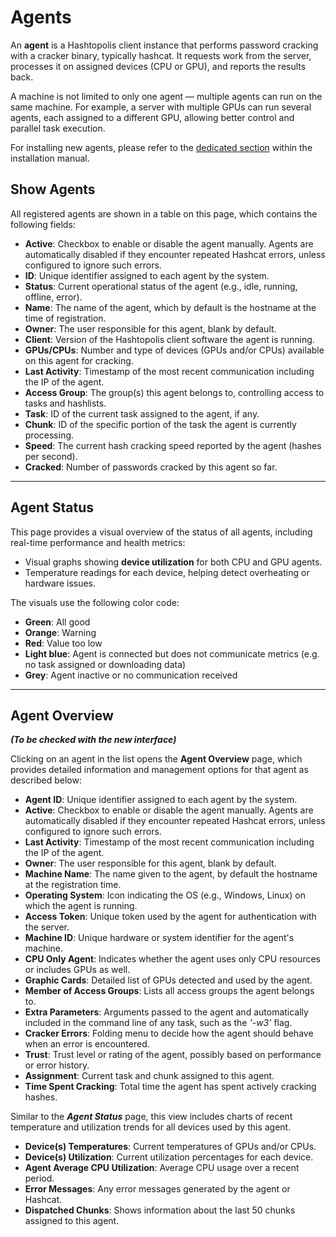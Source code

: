 # Agents

An **agent** is a Hashtopolis client instance that performs password cracking with a cracker binary, typically hashcat. It requests work from the server, processes it on assigned devices (CPU or GPU), and reports the results back.

A machine is not limited to only one agent — multiple agents can run on the same machine. For example, a server with multiple GPUs can run several agents, each assigned to a different GPU, allowing better control and parallel task execution.

For installing new agents, please refer to the [dedicated section](../installation_guidelines/basic_install.md#agent-installation) within the installation manual.


## Show Agents

All registered agents are shown in a table on this page, which contains the following fields:

- **Active**: Checkbox to enable or disable the agent manually. Agents are automatically disabled if they encounter repeated Hashcat errors, unless configured to ignore such errors.
- **ID**: Unique identifier assigned to each agent by the system.
- **Status**: Current operational status of the agent (e.g., idle, running, offline, error).
- **Name**: The name of the agent, which by default is the hostname at the time of registration.
- **Owner**: The user responsible for this agent, blank by default.
- **Client**: Version of the Hashtopolis client software the agent is running.
- **GPUs/CPUs**: Number and type of devices (GPUs and/or CPUs) available on this agent for cracking.
- **Last Activity**: Timestamp of the most recent communication including the IP of the agent.
- **Access Group**: The group(s) this agent belongs to, controlling access to tasks and hashlists.
- **Task**: ID of the current task assigned to the agent, if any.
- **Chunk**: ID of the specific portion of the task the agent is currently processing.
- **Speed**: The current hash cracking speed reported by the agent (hashes per second).
- **Cracked**: Number of passwords cracked by this agent so far.

---

## Agent Status

This page provides a visual overview of the status of all agents, including real-time performance and health metrics:

- Visual graphs showing **device utilization** for both CPU and GPU agents.
- Temperature readings for each device, helping detect overheating or hardware issues.

The visuals use the following color code:

- **Green**: All good
- **Orange**: Warning
- **Red**: Value too low
- **Light blue**: Agent is connected but does not communicate metrics (e.g. no task assigned or downloading data)
- **Grey**: Agent inactive or no communication received

---

## Agent Overview 
***(To be checked with the new interface)***


Clicking on an agent in the list opens the **Agent Overview** page, which provides detailed information and management options for that agent as described below:


- **Agent ID**: Unique identifier assigned to each agent by the system.
- **Active**: Checkbox to enable or disable the agent manually. Agents are automatically disabled if they encounter repeated Hashcat errors, unless configured to ignore such errors.
- **Last Activity**: Timestamp of the most recent communication including the IP of the agent.
- **Owner**: The user responsible for this agent, blank by default.
- **Machine Name**: The name given to the agent, by default the hostname at the registration time.
- **Operating System**: Icon indicating the OS (e.g., Windows, Linux) on which the agent is running.
- **Access Token**: Unique token used by the agent for authentication with the server.
- **Machine ID**: Unique hardware or system identifier for the agent's machine.
- **CPU Only Agent**: Indicates whether the agent uses only CPU resources or includes GPUs as well.
- **Graphic Cards**: Detailed list of GPUs detected and used by the agent.
- **Member of Access Groups**: Lists all access groups the agent belongs to.
- **Extra Parameters**: Arguments passed to the agent and automatically included in the command line of any task, such as the *'-w3'* flag.
- **Cracker Errors**: Folding menu to decide how the agent should behave when an error is encountered.
- **Trust**: Trust level or rating of the agent, possibly based on performance or error history.
- **Assignment**: Current task and chunk assigned to this agent.
- **Time Spent Cracking**: Total time the agent has spent actively cracking hashes.

Similar to the ***Agent Status*** page, this view includes charts of recent temperature and utilization trends for all devices used by this agent. 

- **Device(s) Temperatures**: Current temperatures of GPUs and/or CPUs.
- **Device(s) Utilization**: Current utilization percentages for each device.
- **Agent Average CPU Utilization**: Average CPU usage over a recent period.
- **Error Messages**: Any error messages generated by the agent or Hashcat.
- **Dispatched Chunks**: Shows information about the last 50 chunks assigned to this agent.